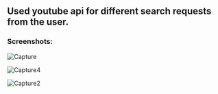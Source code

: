 ## Used youtube api for different search requests from the user.
### Screenshots:

![Capture](https://user-images.githubusercontent.com/61556757/107793427-4a02c580-6d7c-11eb-9669-c1302f01daba.JPG)

![Capture4](https://user-images.githubusercontent.com/61556757/107793747-aa920280-6d7c-11eb-9543-42d69e7877ba.JPG)

![Capture2](https://user-images.githubusercontent.com/61556757/107793437-4b33f280-6d7c-11eb-95f8-f813dafb859e.JPG)
